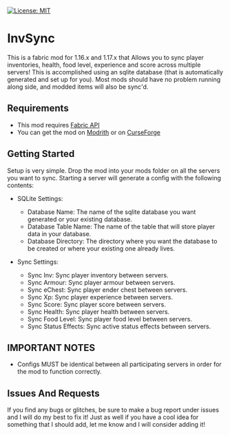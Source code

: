 [![License: MIT](https://img.shields.io/badge/License-MIT-green.svg)](https://opensource.org/licenses/MIT)

# InvSync

This is a fabric mod for 1.16.x and 1.17.x that Allows you to sync player inventories, health, food level, experience and score across multiple servers! This is accomplished using an sqlite database (that is automatically generated and set up for you). Most mods should have no problem running along side, and modded items will also be sync'd.

## Requirements

- This mod requires [Fabric API](https://www.curseforge.com/minecraft/mc-mods/fabric-api) 
- You can get the mod on [Modrith](https://modrinth.com/mod/invsync) or on [CurseForge](https://www.curseforge.com/minecraft/mc-mods/invsync-fabric)

## Getting Started

Setup is very simple. Drop the mod into your mods folder on all the servers you want to sync. Starting a server will generate a config with the following contents:

- SQLite Settings:
  - Database Name: The name of the sqlite database you want generated or your existing database.
  - Database Table Name: The name of the table that will store player data in your database.
  - Database Directory: The directory where you want the database to be created or where your existing one already lives.

- Sync Settings: 
  - Sync Inv: Sync player inventory between servers. 
  - Sync Armour: Sync player armour between servers.
  - Sync eChest: Sync player ender chest between servers.
  - Sync Xp: Sync player experience between servers.
  - Sync Score: Sync player score between servers.
  - Sync Health: Sync player health between servers.
  - Sync Food Level: Sync player food level between servers.
  - Sync Status Effects: Sync active status effects between servers.

## IMPORTANT NOTES 

- Configs MUST be identical between all participating servers in order for the mod to function correctly.

## Issues And Requests

If you find any bugs or glitches, be sure to make a bug report under issues and I will do my best to fix it! Just as well if you have a cool idea for something that I should add, let me know and I will consider adding it!

